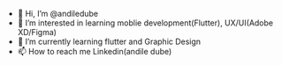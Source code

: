 - 👋 Hi, I’m @andiledube
- 👀 I’m interested in learning moblie development(Flutter), UX/UI(Adobe XD/Figma)
- 🌱 I’m currently learning flutter and Graphic Design 
- 📫 How to reach me Linkedin(andile dube)

<!---
andiledube/andiledube is a ✨ special ✨ repository because its `README.md` (this file) appears on your GitHub profile.
You can click the Preview link to take a look at your changes.
--->
